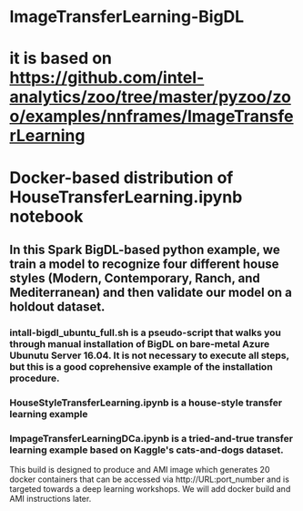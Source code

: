 # ImageTransferLearning-BigDL
# it is based on https://github.com/intel-analytics/zoo/tree/master/pyzoo/zoo/examples/nnframes/ImageTransferLearning
# Docker-based distribution of HouseTransferLearning.ipynb notebook
## In this Spark BigDL-based python example, we train a model to recognize four different house styles (Modern, Contemporary, Ranch, and Mediterranean) and then validate our model on a holdout dataset. 
### intall-bigdl_ubuntu_full.sh is a pseudo-script that walks you through manual installation of BigDL on bare-metal Azure Ubunutu Server 16.04. It is not necessary to execute all steps, but this is a good coprehensive example of the installation procedure.
### HouseStyleTransferLearning.ipynb is a house-style transfer learning example
### ImpageTransferLearningDCa.ipynb is a tried-and-true transfer learning example based on Kaggle's cats-and-dogs dataset.

This build is designed to produce and AMI image which generates 20 docker containers that can be accessed via http://URL:port_number and is targeted towards a deep learning workshops.
We will add docker build and AMI instructions later. 
